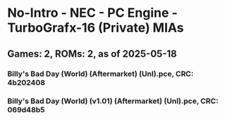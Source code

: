 # No-Intro - NEC - PC Engine - TurboGrafx-16 (Private) MIAs
## Games: 2, ROMs: 2, as of 2025-05-18

### Billy's Bad Day (World) (Aftermarket) (Unl).pce, CRC: 4b202408
### Billy's Bad Day (World) (v1.01) (Aftermarket) (Unl).pce, CRC: 069d48b5
